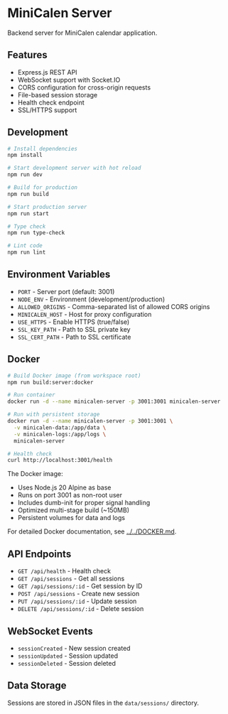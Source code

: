 # MiniCalen Server

Backend server for MiniCalen calendar application.

## Features

- Express.js REST API
- WebSocket support with Socket.IO
- CORS configuration for cross-origin requests
- File-based session storage
- Health check endpoint
- SSL/HTTPS support

## Development

```bash
# Install dependencies
npm install

# Start development server with hot reload
npm run dev

# Build for production
npm run build

# Start production server
npm run start

# Type check
npm run type-check

# Lint code
npm run lint
```

## Environment Variables

- `PORT` - Server port (default: 3001)
- `NODE_ENV` - Environment (development/production)
- `ALLOWED_ORIGINS` - Comma-separated list of allowed CORS origins
- `MINICALEN_HOST` - Host for proxy configuration
- `USE_HTTPS` - Enable HTTPS (true/false)
- `SSL_KEY_PATH` - Path to SSL private key
- `SSL_CERT_PATH` - Path to SSL certificate

## Docker

```bash
# Build Docker image (from workspace root)
npm run build:server:docker

# Run container
docker run -d --name minicalen-server -p 3001:3001 minicalen-server

# Run with persistent storage
docker run -d --name minicalen-server -p 3001:3001 \
  -v minicalen-data:/app/data \
  -v minicalen-logs:/app/logs \
  minicalen-server

# Health check
curl http://localhost:3001/health
```

The Docker image:
- Uses Node.js 20 Alpine as base
- Runs on port 3001 as non-root user
- Includes dumb-init for proper signal handling
- Optimized multi-stage build (~150MB)
- Persistent volumes for data and logs

For detailed Docker documentation, see [../../DOCKER.md](../../DOCKER.md).

## API Endpoints

- `GET /api/health` - Health check
- `GET /api/sessions` - Get all sessions
- `GET /api/sessions/:id` - Get session by ID
- `POST /api/sessions` - Create new session
- `PUT /api/sessions/:id` - Update session
- `DELETE /api/sessions/:id` - Delete session

## WebSocket Events

- `sessionCreated` - New session created
- `sessionUpdated` - Session updated
- `sessionDeleted` - Session deleted

## Data Storage

Sessions are stored in JSON files in the `data/sessions/` directory.
